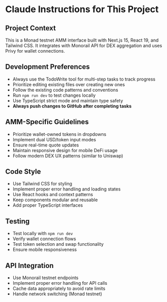 # Claude Instructions for This Project

## Project Context
This is a Monad testnet AMM interface built with Next.js 15, React 19, and Tailwind CSS. It integrates with Monorail API for DEX aggregation and uses Privy for wallet connections.

## Development Preferences
- Always use the TodoWrite tool for multi-step tasks to track progress
- Prioritize editing existing files over creating new ones
- Follow the existing code patterns and conventions
- Run `npm run dev` to test changes locally 
- Use TypeScript strict mode and maintain type safety
- **Always push changes to GitHub after completing tasks**

## AMM-Specific Guidelines
- Prioritize wallet-owned tokens in dropdowns
- Implement dual USD/token input modes
- Ensure real-time quote updates
- Maintain responsive design for mobile DeFi usage
- Follow modern DEX UX patterns (similar to Uniswap)

## Code Style
- Use Tailwind CSS for styling
- Implement proper error handling and loading states
- Use React hooks and context patterns
- Keep components modular and reusable
- Add proper TypeScript interfaces

## Testing
- Test locally with `npm run dev`
- Verify wallet connection flows
- Test token selection and swap functionality
- Ensure mobile responsiveness

## API Integration
- Use Monorail testnet endpoints
- Implement proper error handling for API calls
- Cache data appropriately to avoid rate limits
- Handle network switching (Monad testnet)